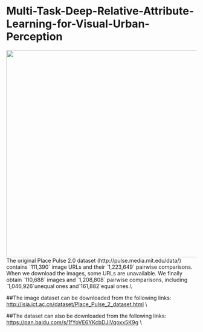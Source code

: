 # Multi-Task-Deep-Relative-Attribute-Learning-for-Visual-Urban-Perception
<div align=center><img width="1000" height="550" src="sample/attribute_strong_weak.png"/></div>
The original Place Pulse 2.0 dataset (http://pulse.media.mit.edu/data/) contains `111,390` image URLs and their `1,223,649` pairwise comparisons. When we download the images, some URLs are unavailable. We finally obtain `110,688` images and `1,208,808` pairwise comparisons, including `1,046,926`unequal ones and`161,882`equal ones.\

##The image dataset can be downloaded from the following links:
http://isia.ict.ac.cn/dataset/Place_Pulse_2_dataset.html \

##The dataset can also be downloaded from the following links:
https://pan.baidu.com/s/1fYoVE6YKcbDJiVqoxx5K9g \
